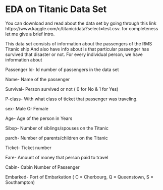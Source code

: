 <h1>EDA on Titanic Data Set</h1>
You can download and read about the data set by going through this link https://www.kaggle.com/c/titanic/data?select=test.csv. 
for completeness let me give a brief intro.

This data set consists of information about the passengers of the RMS Titanic ship And also have info about is that particular passenger has survived that disaster or not. For every individual person, we have information about

Passenger Id- Id number of passengers in the data set

Name- Name of the passenger

Survival- Person survived or not ( 0 for No & 1 for Yes)

P-class- With what class of ticket that passenger was traveling.

sex- Male Or Female

Age- Age of the person in Years

Sibsp- Number of siblings/spouses on the Titanic

parch- Number of parents/children on the Titanic

Ticket- Ticket number

Fare- Amount of money that person paid to travel

Cabin- Cabin Number of Passenger

Embarked- Port of Embarkation ( C = Cherbourg, Q = Queenstown, S = Southampton)
